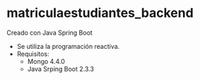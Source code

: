 # matriculaestudiantes_backend

Creado con Java Spring Boot

- Se utiliza la programación reactiva.
- Requisitos:
    - Mongo 4.4.0
    - Java Srping Boot 2.3.3